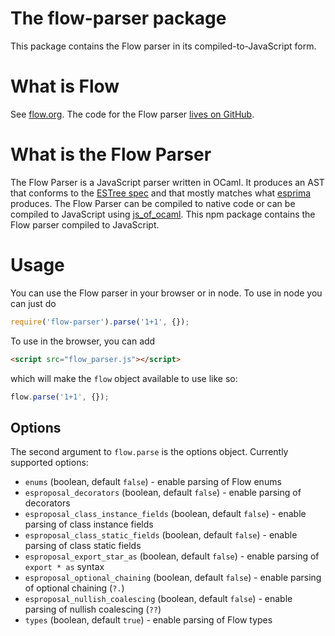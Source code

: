 # The flow-parser package

This package contains the Flow parser in its compiled-to-JavaScript form.

# What is Flow

See [flow.org](https://flow.org/). The code for the Flow parser [lives on GitHub](https://github.com/facebook/flow/tree/master/src/parser).

# What is the Flow Parser

The Flow Parser is a JavaScript parser written in OCaml. It produces an AST that conforms to the [ESTree spec](https://github.com/estree/estree) and that mostly matches what [esprima](http://esprima.org/) produces. The Flow Parser can be compiled to native code or can be compiled to JavaScript using [js_of_ocaml](http://ocsigen.org/js_of_ocaml/). This npm package contains the Flow parser compiled to JavaScript.

# Usage

You can use the Flow parser in your browser or in node. To use in node you can just do

```JavaScript
require('flow-parser').parse('1+1', {});
```

To use in the browser, you can add

```HTML
<script src="flow_parser.js"></script>
```

which will make the `flow` object available to use like so:

```JavaScript
flow.parse('1+1', {});
```

## Options

The second argument to `flow.parse` is the options object. Currently supported options:

* `enums` (boolean, default `false`) - enable parsing of Flow enums
* `esproposal_decorators` (boolean, default `false`) - enable parsing of decorators
* `esproposal_class_instance_fields` (boolean, default `false`) - enable parsing of class instance fields
* `esproposal_class_static_fields` (boolean, default `false`) - enable parsing of class static fields
* `esproposal_export_star_as` (boolean, default `false`) - enable parsing of `export * as` syntax
* `esproposal_optional_chaining` (boolean, default `false`) - enable parsing of optional chaining (`?.`)
* `esproposal_nullish_coalescing` (boolean, default `false`) - enable parsing of nullish coalescing (`??`)
* `types` (boolean, default `true`) - enable parsing of Flow types
